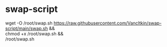 # swap-script

wget -O /root/swap.sh https://raw.githubusercontent.com/Vancltkin/swap-script/main/swap.sh && \
chmod +x /root/swap.sh && \
/root/swap.sh
